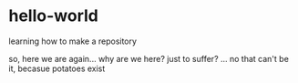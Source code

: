 # hello-world
learning how to make a repository

so, here we are again... why are we here? just to suffer? ... no that can't be it, becasue potatoes exist
